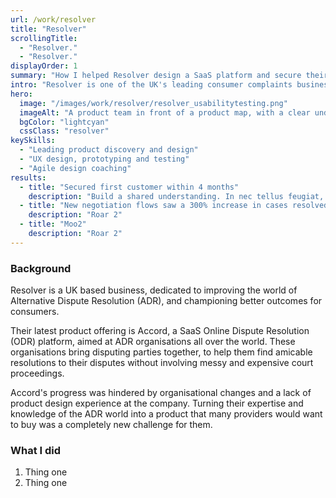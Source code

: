 ```yaml
---
url: /work/resolver
title: "Resolver"
scrollingTitle:
  - "Resolver."
  - "Resolver."
displayOrder: 1
summary: "How I helped Resolver design a SaaS platform and secure their first customer"
intro: "Resolver is one of the UK's leading consumer complaints businesses. I was asked to help them design and build their first Saas product, an Online Dispute Resolution (ODR) platform."
hero:
  image: "/images/work/resolver/resolver_usabilitytesting.png"
  imageAlt: "A product team in front of a product map, with a clear understanding of their role and objectives"
  bgColor: "lightcyan"
  cssClass: "resolver"
keySkills:
  - "Leading product discovery and design"
  - "UX design, prototyping and testing"
  - "Agile design coaching"
results:
  - title: "Secured first customer within 4 months"
    description: "Build a shared understanding. In nec tellus feugiat, egestas diam ac, pharetra quam. Nam vel libero id massa pulvinar aliquet. Phasellus sit amet tortor enim. Quisque vel scelerisque ipsum, sed dapibus sapien. Nullam et velit sed ante faucibus ultricies. "
  - title: "New negotiation flows saw a 300% increase in cases resolved before mediation necessary."
    description: "Roar 2"
  - title: "Moo2"
    description: "Roar 2"
---
```


<h3>Background</h3>

Resolver is a UK based business, dedicated to improving the world of Alternative Dispute Resolution (ADR), and championing better outcomes for consumers.

Their latest product offering is Accord, a SaaS Online Dispute Resolution (ODR) platform, aimed at ADR organisations all over the world. These organisations bring disputing parties together, to help them find amicable resolutions to their disputes without involving messy and expensive court proceedings.

Accord's progress was hindered by organisational changes and a lack of product design experience at the company. Turning their expertise and knowledge of the ADR world into a product that many providers would want to buy was a completely new challenge for them.

<h3>What I did</h3>
<ol>
<li>Thing one</li>
<li>Thing one</li>
</ol>
